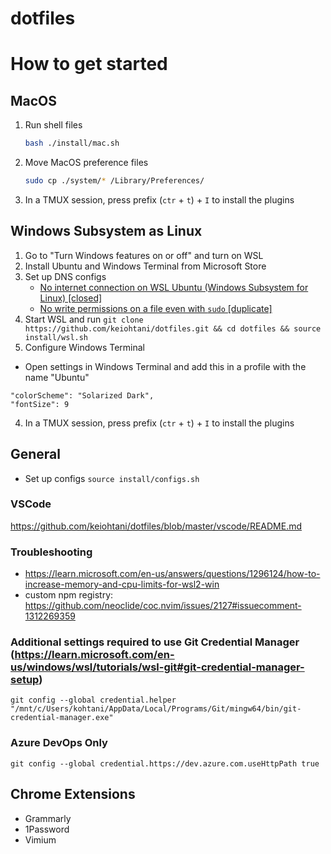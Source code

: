 # dotfiles

# How to get started

## MacOS

1. Run shell files

    ```bash
    bash ./install/mac.sh
    ```

2. Move MacOS preference files

    ```bash
    sudo cp ./system/* /Library/Preferences/
    ```
    
3. In a TMUX session, press prefix (`ctr` + `t`) + `I` to install the plugins

## Windows Subsystem as Linux
1. Go to "Turn Windows features on or off" and turn on WSL
2. Install Ubuntu and Windows Terminal from Microsoft Store
3. Set up DNS configs
   - [No internet connection on WSL Ubuntu (Windows Subsystem for Linux) [closed]](https://stackoverflow.com/questions/62314789/no-internet-connection-on-wsl-ubuntu-windows-subsystem-for-linux/69636203#69636203)
   - [No write permissions on a file even with `sudo` [duplicate]](https://askubuntu.com/questions/947574/no-write-permissions-on-a-file-even-with-sudo)
5. Start WSL and run 
`git clone https://github.com/keiohtani/dotfiles.git && cd dotfiles && source install/wsl.sh`
6. Configure Windows Terminal
- Open settings in Windows Terminal and add this in a profile with the name "Ubuntu"
```
"colorScheme": "Solarized Dark",
"fontSize": 9
```
4. In a TMUX session, press prefix (`ctr` + `t`) + `I` to install the plugins

## General
- Set up configs
`source install/configs.sh`

### VSCode
https://github.com/keiohtani/dotfiles/blob/master/vscode/README.md

### Troubleshooting
- https://learn.microsoft.com/en-us/answers/questions/1296124/how-to-increase-memory-and-cpu-limits-for-wsl2-win
- custom npm registry: https://github.com/neoclide/coc.nvim/issues/2127#issuecomment-1312269359

### Additional settings required to use Git Credential Manager (https://learn.microsoft.com/en-us/windows/wsl/tutorials/wsl-git#git-credential-manager-setup)
`git config --global credential.helper "/mnt/c/Users/kohtani/AppData/Local/Programs/Git/mingw64/bin/git-credential-manager.exe"`

### Azure DevOps Only
`git config --global credential.https://dev.azure.com.useHttpPath true`

## Chrome Extensions

- Grammarly
- 1Password
- Vimium
